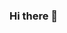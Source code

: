 ### Hi there 👋

<!--
**kthnineone/kthnineone** is a ✨ _special_ ✨ repository because its `README.md` (this file) appears on your GitHub profile.

Here are some ideas to get you started:

**Skills**  

![python](https://img.shields.io/badge/Python-3776AB?style=for-the-badge&logo=python&logoColor=white)


